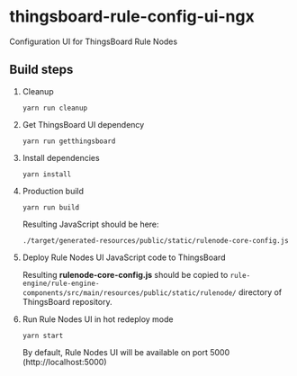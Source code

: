 # thingsboard-rule-config-ui-ngx

Configuration UI for ThingsBoard Rule Nodes

## Build steps

1) Cleanup
    ```
    yarn run cleanup 
    ```
2) Get ThingsBoard UI dependency
    ```
    yarn run getthingsboard 
    ```
3) Install dependencies
    ```
    yarn install 
    ```
4) Production build    
    ```
    yarn run build 
    ```
    Resulting JavaScript should be here:
    ```
    ./target/generated-resources/public/static/rulenode-core-config.js
    ```
5) Deploy Rule Nodes UI JavaScript code to ThingsBoard

    Resulting **rulenode-core-config.js**
    should be copied to ```rule-engine/rule-engine-components/src/main/resources/public/static/rulenode/```
    directory of ThingsBoard repository.

6) Run Rule Nodes UI in hot redeploy mode

    ```
    yarn start
    ```
    
    By default, Rule Nodes UI will be available on port 5000 (http://localhost:5000)

